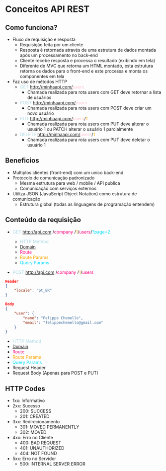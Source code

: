 # Conceitos API REST

## Como funciona?

- Fluxo de requisição e resposta
  - Requisição feita por um cliente
  - Resposta é retornada através de uma estrutura de dados montada após um processamento no back-end
  - Cliente recebe resposta e processa o resultado (exibindo em tela)
  - Diferente de MVC que retorna um HTML montado, esta estrutura retorna os dados para o front-end e este processa e monta os componentes em tela
- Faz uso de métodos HTTP
  - <span style="color:lightblue">GET</span> http://minhaapi.com/<span style="color:pink">users</span>
    - Chamada realizada para rota users com GET deve retornar a lista de usuários
  - <span style="color:lightblue">POST</span> http://minhaapi.com/<span style="color:pink">users</span>
    - Chamada realizada para rota users com POST deve criar um novo usuário
  - <span style="color:lightblue">PUT</span> http://minhaapi.com/<span style="color:pink">users</span>/<span style="color:orange">1</span>
    - Chamada realizada para rota users com PUT deve alterar o usuário 1 ou PATCH alterar o usuário 1 parcialmente
  - <span style="color:lightblue">DELETE</span> http://minhaapi.com/<span style="color:pink">users</span>/<span style="color:orange">1</span>
    - Chamada realizada para rota users com PUT deve deletar o usuário 1
  
## Beneficios

- Multiplos clientes (front-end) com um unico back-end
- Protocolo de comunicação padronizado
  - Mesma estrutura para web / mobile / API publica
  - Comunicação com serviços externos
- Utiliza JSON (JavaScript Object Notation) como estrutura de comunicação
  - Estrutura global (todas as linguagens de programação entendem)

## Conteúdo da requisição

- <span style='color:lightblue'> GET </span> <span style='color:white; text-decoration:none'> http://api.com </span>/<span style='color:#ff007f'>company </span>/<span style='color:orange'>1</span>/<span style='color:#ff007f'>users</span>/<span style='color:#00DBFF'>?page=2</span>
  - <span style='color:lightblue'> HTTP Method</span>
  - <a href='#'> Domain </a>
  - <span style='color:#ff007f'>Route </span>
  - <span style='color:orange'>Route Params </span>
  - <span style='color:#00DBFF'>Query Params </span>

- <span style='color:lightblue'> POST </span> <span style='color:white; text-decoration:none'> http://api.com </span>/<span style='color:#ff007f'>company </span>/<span style='color:orange'>1</span>/<span style='color:#ff007f'>users</span> <br> 
```json
Header
{
    "locale": "pt_BR"
}
```
```json
Body
{
    "user": {
        "name": "Felippe Chemello",
        "email": "felippechemello@gmail.com"
    }
}
```
  - <span style='color:lightblue'> HTTP Method</span>
  - <a href='#'> Domain </a>
  - <span style='color:#ff007f'>Route </span>
  - <span style='color:orange'>Route Params </span>
  - <span style='color:#00DBFF'>Query Params </span>
  - Request Header
  - Request Body (Apenas para POST e PUT)

## HTTP Codes

- 1xx: Informativo
- 2xx: Sucesso
  - 200: SUCCESS
  - 201: CREATED
- 3xx: Redirecionamento
  - 301: MOVED PERMANENTLY
  - 302: MOVED
- 4xx: Erro no Cliente
  - 400: BAD REQUEST
  - 401: UNAUTHORIZED
  - 404: NOT FOUND
- 5xx: Erro no Servidor
  - 500: INTERNAL SERVER ERROR
